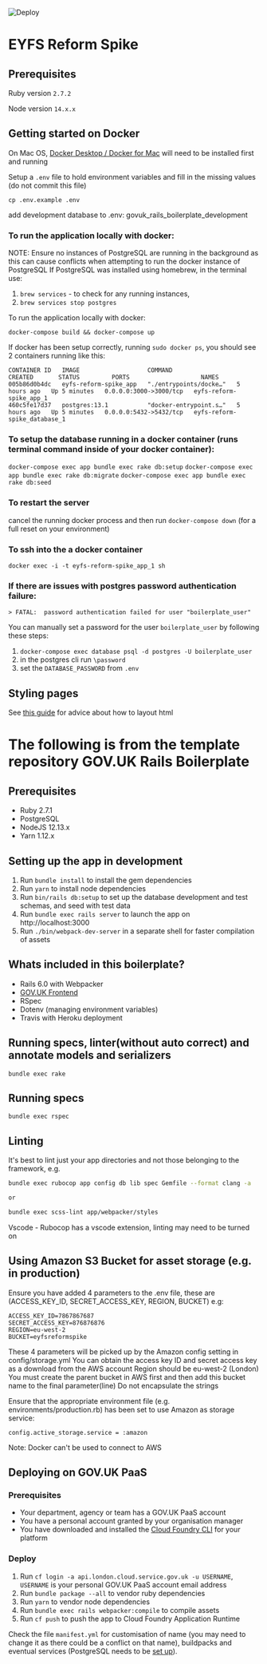 ![Deploy](https://github.com/DFE-Digital/govuk-rails-boilerplate/workflows/Deploy/badge.svg)

# EYFS Reform Spike

## Prerequisites

Ruby version `2.7.2`

Node version `14.x.x`
## Getting started on Docker

On Mac OS, [Docker Desktop / Docker for Mac](https://docs.docker.com/docker-for-mac/install/)
will need to be installed first and running

Setup a `.env` file to hold environment variables and fill in the missing values
(do not commit this file)

`cp .env.example .env`

add development database to .env: govuk_rails_boilerplate_development

### To run the application locally with docker:

NOTE: Ensure no instances of PostgreSQL are running in the background as this can cause conflicts when attempting to run the docker instance of PostgreSQL
If PostgreSQL was installed using homebrew, in the terminal use:
1. `brew services` - to check for any running instances,
2. `brew services stop postgres`

To run the application locally with docker:

`docker-compose build && docker-compose up`

If docker has been setup correctly, running `sudo docker ps`, you should see 2 containers running like this:

```
CONTAINER ID   IMAGE                   COMMAND                  CREATED       STATUS         PORTS                    NAMES
005b86d0b4dc   eyfs-reform-spike_app   "./entrypoints/docke…"   5 hours ago   Up 5 minutes   0.0.0.0:3000->3000/tcp   eyfs-reform-spike_app_1
460c5fe17d37   postgres:13.1           "docker-entrypoint.s…"   5 hours ago   Up 5 minutes   0.0.0.0:5432->5432/tcp   eyfs-reform-spike_database_1
```

### To setup the database running in a docker container (runs terminal command inside of your docker container):

`docker-compose exec app bundle exec rake db:setup`
`docker-compose exec app bundle exec rake db:migrate`
`docker-compose exec app bundle exec rake db:seed`

### To restart the server

cancel the running docker process and then run `docker-compose down` (for a full reset on your environment)

### To ssh into the a docker container

`docker exec -i -t eyfs-reform-spike_app_1 sh`

### If there are issues with postgres password authentication failure:

`> FATAL:  password authentication failed for user "boilerplate_user"`

You can manually set a password for the user `boilerplate_user` by following these steps:

1. `docker-compose exec database psql -d postgres -U boilerplate_user`
2. in the postgres cli run `\password`
3. set the `DATABASE_PASSWORD` from `.env`

## Styling pages

See [this guide](https://design-system.service.gov.uk/get-started/) for
advice about how to layout html


# The following is from the template repository GOV.UK Rails Boilerplate

## Prerequisites

- Ruby 2.7.1
- PostgreSQL
- NodeJS 12.13.x
- Yarn 1.12.x

## Setting up the app in development

1. Run `bundle install` to install the gem dependencies
2. Run `yarn` to install node dependencies
3. Run `bin/rails db:setup` to set up the database development and test schemas, and seed with test data
4. Run `bundle exec rails server` to launch the app on http://localhost:3000
5. Run `./bin/webpack-dev-server` in a separate shell for faster compilation of assets

## Whats included in this boilerplate?

- Rails 6.0 with Webpacker
- [GOV.UK Frontend](https://github.com/alphagov/govuk-frontend)
- RSpec
- Dotenv (managing environment variables)
- Travis with Heroku deployment

## Running specs, linter(without auto correct) and annotate models and serializers
```
bundle exec rake
```

## Running specs
```
bundle exec rspec
```

## Linting

It's best to lint just your app directories and not those belonging to the framework, e.g.

```bash
bundle exec rubocop app config db lib spec Gemfile --format clang -a

or

bundle exec scss-lint app/webpacker/styles
```

Vscode - Rubocop has a vscode extension, linting may need to be turned on

## Using Amazon S3 Bucket for asset storage (e.g. in production)

Ensure you have added 4 parameters to the .env file, these are (ACCESS_KEY_ID, SECRET_ACCESS_KEY, REGION, BUCKET) e.g:

```
ACCESS_KEY_ID=7867867687
SECRET_ACCESS_KEY=876876876
REGION=eu-west-2
BUCKET=eyfsreformspike

```

These 4 parameters will be picked up by the Amazon config setting in config/storage.yml
You can obtain the access key ID and secret access key as a download from the AWS account
Region should be eu-west-2 (London)
You must create the parent bucket in AWS first and then add this bucket name to the final parameter(line)
Do not encapsulate the strings

Ensure that the appropriate environment file (e.g. environments/production.rb) has been set to use Amazon as storage service:

```
config.active_storage.service = :amazon
```

Note: Docker can't be used to connect to AWS

## Deploying on GOV.UK PaaS

### Prerequisites

- Your department, agency or team has a GOV.UK PaaS account
- You have a personal account granted by your organisation manager
- You have downloaded and installed the [Cloud Foundry CLI](https://github.com/cloudfoundry/cli#downloads) for your platform

### Deploy

1. Run `cf login -a api.london.cloud.service.gov.uk -u USERNAME`, `USERNAME` is your personal GOV.UK PaaS account email address
2. Run `bundle package --all` to vendor ruby dependencies
3. Run `yarn` to vendor node dependencies
4. Run `bundle exec rails webpacker:compile` to compile assets
5. Run `cf push` to push the app to Cloud Foundry Application Runtime

Check the file `manifest.yml` for customisation of name (you may need to change it as there could be a conflict on that name), buildpacks and eventual services (PostgreSQL needs to be [set up](https://docs.cloud.service.gov.uk/deploying_services/postgresql/)).

